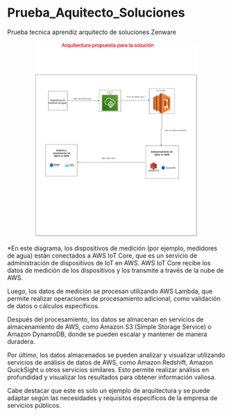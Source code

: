 # Prueba_Aquitecto_Soluciones
Prueba tecnica aprendiz arquitecto de soluciones Zenware

<p align="center"><img src="https://github.com/ariasRonaldo25/Prueba_Aquitecto_Soluciones/blob/main/img/Arquitectura.png" height="450px"></p>

*En este diagrama, los dispositivos de medición (por ejemplo, medidores de agua) están conectados a AWS IoT Core, que es un servicio de administración de dispositivos de IoT en AWS. AWS IoT Core recibe los datos de medición de los dispositivos y los transmite a través de la nube de AWS.

Luego, los datos de medición se procesan utilizando AWS Lambda, que permite realizar operaciones de procesamiento adicional, como validación de datos o cálculos específicos.

Después del procesamiento, los datos se almacenan en servicios de almacenamiento de AWS, como Amazon S3 (Simple Storage Service) o Amazon DynamoDB, donde se pueden escalar y mantener de manera duradera.

Por último, los datos almacenados se pueden analizar y visualizar utilizando servicios de análisis de datos de AWS, como Amazon Redshift, Amazon QuickSight u otros servicios similares. Esto permite realizar análisis en profundidad y visualizar los resultados para obtener información valiosa.

Cabe destacar que este es solo un ejemplo de arquitectura y se puede adaptar según las necesidades y requisitos específicos de la empresa de servicios públicos.
